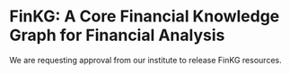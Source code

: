 # FinKG: A Core Financial Knowledge Graph for Financial Analysis
We are requesting approval from our institute to release FinKG resources.
